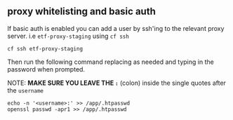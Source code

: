 ## proxy whitelisting and basic auth

If basic auth is enabled you can add a user by ssh'ing to the relevant proxy server. i.e `etf-proxy-staging` using `cf ssh`

```
cf ssh etf-proxy-staging
```

Then run the following command replacing <username> as needed and typing in the password when prompted.

NOTE: **MAKE SURE YOU LEAVE THE `:`** (colon) inside the single quotes after the `username`
```
echo -n '<username>:' >> /app/.htpasswd
openssl passwd -apr1 >> /app/.htpasswd
```